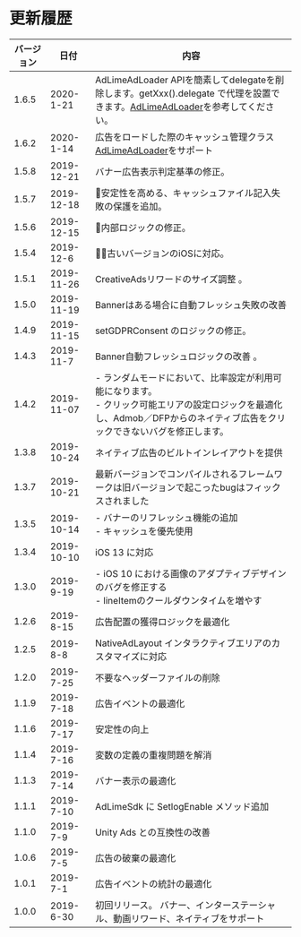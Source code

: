 # 更新履歴

| バージョン    | 日付          | 内容                                  |
| ----------- | ------------- | ------------------------------------ |
| 1.6.5       | 2020-1-21     | AdLimeAdLoader APIを簡素してdelegateを削除します。getXxx().delegate で代理を設置できます。[AdLimeAdLoader](./adloader.md)を参考してください。|
| 1.6.2       | 2020-1-14     | 広告をロードした際のキャッシュ管理クラス[AdLimeAdLoader](./adloader.md)をサポート |
| 1.5.8       | 2019-12-21    | バナー広告表示判定基準の修正。|
| 1.5.7       | 2019-12-18    | 安定性を高める、キャッシュファイル記入失敗の保護を追加。|
| 1.5.6       | 2019-12-15    | 内部ロジックの修正。|
| 1.5.4       | 2019-12-6     | 古いバージョンのiOSに対応。|
| 1.5.1       | 2019-11-26    | CreativeAdsリワードのサイズ調整 。|
| 1.5.0       | 2019-11-19    | Bannerはある場合に自動フレッシュ失敗の改善 |
| 1.4.9       | 2019-11-15    | setGDPRConsent のロジックの修正。|
| 1.4.3       | 2019-11-7     | Banner自動フレッシュロジックの改善 。|
| 1.4.2       | 2019-11-07    | - ランダムモードにおいて、比率設定が利用可能になります。<br> - クリック可能エリアの設定ロジックを最適化し、Admob／DFPからのネイティブ広告をクリックできないバグを修正します。|
| 1.3.8       | 2019-10-24    | ネイティブ広告のビルトインレイアウトを提供 |
| 1.3.7       | 2019-10-21    | 最新バージョンでコンパイルされるフレームワークは旧バージョンで起こったbugはフィックスされました |
| 1.3.5       | 2019-10-14    | - バナーのリフレッシュ機能の追加<br>- キャッシュを優先使用 |
| 1.3.4       | 2019-10-10    | iOS 13 に対応|
| 1.3.0       | 2019-9-19     | - iOS 10 における画像のアダプティブデザインのバグを修正する<br>- lineItemのクールダウンタイムを増やす|
| 1.2.6       | 2019-8-15     | 広告配置の獲得ロジックを最適化|
| 1.2.5       | 2019-8-8      | NativeAdLayout インタラクティブエリアのカスタマイズに対応|
| 1.2.0       | 2019-7-25     | 不要なヘッダーファイルの削除|
| 1.1.9       | 2019-7-18     | 広告イベントの最適化|
| 1.1.6       | 2019-7-17     | 安定性の向上|
| 1.1.4       | 2019-7-16     | 変数の定義の重複問題を解消|
| 1.1.3       | 2019-7-14     | バナー表示の最適化|
| 1.1.1       | 2019-7-10     | AdLimeSdk に SetlogEnable メソッド追加|
| 1.1.0       | 2019-7-9      | Unity Ads との互換性の改善|
| 1.0.6       | 2019-7-5      | 広告の破棄の最適化|
| 1.0.1       | 2019-7-1      | 広告イベントの統計の最適化|
| 1.0.0       | 2019-6-30     | 初回リリース。 バナー、インターステーシャル、動画リワード、ネイティブをサポート|